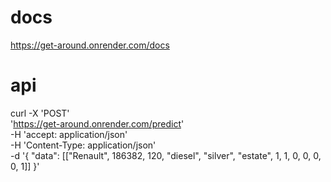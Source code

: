# docs
https://get-around.onrender.com/docs

# api
 curl -X 'POST' \
   'https://get-around.onrender.com/predict' \
   -H 'accept: application/json' \
   -H 'Content-Type: application/json' \
   -d '{
   "data": [["Renault", 186382, 120, "diesel", "silver", "estate", 1, 1, 0, 0, 0, 0, 1]]
 }'